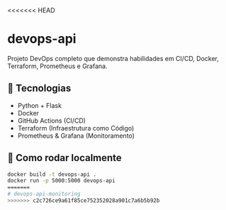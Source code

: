<<<<<<< HEAD
# devops-api

Projeto DevOps completo que demonstra habilidades em CI/CD, Docker, Terraform, Prometheus e Grafana.

## 🔧 Tecnologias
- Python + Flask
- Docker
- GitHub Actions (CI/CD)
- Terraform (Infraestrutura como Código)
- Prometheus & Grafana (Monitoramento)

## 🚀 Como rodar localmente
```bash
docker build -t devops-api .
docker run -p 5000:5000 devops-api
=======
# devops-api-monitoring
>>>>>>> c2c726ce9a61f85ce752352028a901c7a6b5b92b
